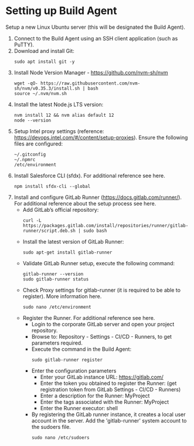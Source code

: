 # Setting up Build Agent
Setup a new Linux Ubuntu server (this will be designated the Build Agent).

1. Connect to the Build Agent using an SSH client application (such as PuTTY).
2. Download and install Git:
    ```
    sudo apt install git -y
    ```
3. Install Node Version Manager - https://github.com/nvm-sh/nvm
    ```
    wget -qO- https://raw.githubusercontent.com/nvm-sh/nvm/v0.35.3/install.sh | bash
    source ~/.nvm/nvm.sh
    ```
4. Install the latest Node.js LTS version:
    ```
    nvm install 12 && nvm alias default 12
    node --version
    ```
5. Setup Intel proxy settings (reference: https://devops.intel.com/#/content/setup-proxies). 
    Ensure the following files are configured:
    ```
    ~/.gitconfig
    ~/.npmrc
    /etc/environment
    ```
6. Install Salesforce CLI (sfdx).  For additional reference see here.
    ```
    npm install sfdx-cli --global
    ```
7. Install and configure GitLab Runner (https://docs.gitlab.com/runner/).  For additional reference about the setup process see here.
    * Add GitLab’s official repository:
        ```
        curl -L https://packages.gitlab.com/install/repositories/runner/gitlab-runner/script.deb.sh | sudo bash
        ```
    * Install the latest version of GitLab Runner:
        ```
        sudo apt-get install gitlab-runner
        ```
    * Validate GitLab Runner setup, execute the following command:
        ```
        gitlab-runner --version
        sudo gitlab-runner status
        ```
    * Check Proxy settings for gitlab-runner (it is required to be able to register).  More information here.
        ```
        sudo nano /etc/environment
        ```
    * Register the Runner.  For additional reference see here. 
        * Login to the corporate GitLab server and open your project repository.
        * Browse to: Repository - Settings - CI/CD - Runners, to get parameters required.
        * Execute the command in the Build Agent: 
            ```
            sudo gitlab-runner register
            ```
        * Enter the configuration parameters
            * Enter your GitLab instance URL: https://gitlab.com/
            * Enter the token you obtained to register the Runner: (get registration token from GitLab Settings - CI/CD - Runners)
            * Enter a description for the Runner: MyProject
            * Enter the tags associated with the Runner: MyProject
            * Enter the Runner executor: shell
        * By registering the GitLab runner instance, it creates a local user account in the server.  Add the 'gitlab-runner' system account to the sudoers file.
            ```
            sudo nano /etc/sudoers
            ```
